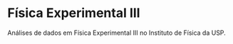 # Física Experimental III

Análises de dados em Física Experimental III no Instituto de Física da USP.
